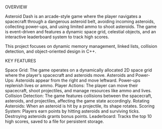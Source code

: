 OVERVIEW

Asteroid Dash is an arcade-style game where the player navigates a spacecraft through a dangerous asteroid belt, avoiding incoming asteroids,
collecting power-ups, and using limited ammo to shoot asteroids. 
The game is event-driven and features a dynamic space grid, celestial objects, and an interactive leaderboard system to track high scores.

This project focuses on dynamic memory management, linked lists, collision detection, and object-oriented design in C++.


KEY FEATURES

  Space Grid: The game operates on a dynamically allocated 2D space grid where the player’s spacecraft and asteroids move.
  Asteroids and Power-Ups: Asteroids appear from the right and move leftward. Power-ups replenish lives or ammo.
  Player Actions: The player can move their spacecraft, shoot projectiles, and manage resources like ammo and lives.
  Collision Detection: The game features collisions between the spacecraft, asteroids, and projectiles, affecting the game state accordingly.
  Rotating Asteroids: When an asteroid is hit by a projectile, its shape rotates.
  Scoring System: Players earn points by hitting asteroids and surviving ticks. Destroying asteroids grants bonus points.
  Leaderboard: Tracks the top 10 high scores, saved to a file for persistent storage.

